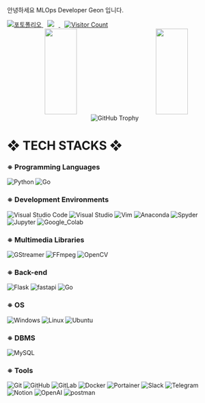 안녕하세요 MLOps Developer Geon 입니다.

<div align="left">
  <a href="https://portfolio-git-main-geon0430s-projects.vercel.app/">
    <img alt="포토폴리오" src="https://img.shields.io/badge/포토폴리오-34A853.svg?&style=for-the-badge&logo=googlesheets&logoColor=white"/>
  </a>
  <a href="mailto:adam798973@gmail.com">
    <img 
      src="https://img.shields.io/badge/Gmail-d14836?style=for-the-badge&logo=Gmail&logoColor=white&link=mailto:adam798973@gmail.com"
      style="height : auto; margin-left : 10px; margin-right : 10px;"/>
  </a>
  <a href="https://visitcount.itsvg.in">
    <img 
      src="https://visitcount.itsvg.in/api?id=geon0430&icon=6&color=11" 
      alt="Visitor Count" 
      style="height: auto; margin-left: 10px; margin-right: 10px;"
    />
  </a>
</div>

<div align="center" style="display: flex; flex-wrap: nowrap; gap: 10px; overflow-x: auto; white-space: nowrap;">
  <!-- GitHub Stats -->
  <img src="https://github-readme-stats.vercel.app/api?username=geon0430&show_icons=true&theme=highcontrast" style="flex-shrink: 0; width: 30%; min-width: 250px;  height: 200px;">

  <!-- Top Languages -->
  <img src="https://github-readme-stats.vercel.app/api/top-langs/?username=geon0430&langs_count=20&layout=compact&theme=highcontrast"  style="flex-shrink: 0; width: 30%; min-width: 250px;  height: 200px;">

  <!-- Streak Stats -->
  <img src="https://github-readme-streak-stats.herokuapp.com/?user=KSourav323&theme=merko&hide_border=false"  style="flex-shrink: 0; width: 30%; min-width: 250px; height: 200px;">
</div>

<!-- Trophy Section -->
<div align="center" style="overflow-x: auto; white-space: nowrap;">
  <img src="https://github-profile-trophy.vercel.app/?username=geon0430&theme=gruvbox&no-frame=false&no-bg=true&margin-w=4&row=1&column=8" alt="GitHub Trophy" style="display: inline-block;">
</div>

<div align=left><h1>❖ TECH STACKS ❖</h1></div>

<div align=left>
  <h3>※ Programming Languages </h3>
  <img alt="Python" src ="https://img.shields.io/badge/Python-3776AB.svg?&style=for-the-badge&logo=Python&logoColor=white"/>
  <img alt="Go" src ="https://img.shields.io/badge/Go-00ADD8.svg?&style=for-the-badge&logo=Go&logoColor=white"/>
  <br>
  
  <h3>※ Development Environments </h3>
  <img alt="Visual Studio Code" src="https://img.shields.io/badge/VScode-007ACC.svg?&style=for-the-badge&logo=Visual%20Studio%20Code&logoColor=white"/>
  <img alt="Visual Studio" src="https://img.shields.io/badge/Visual%20Studio-5C2D91.svg?&style=for-the-badge&logo=Visual%20Studio&logoColor=white"/>
  <img alt="Vim" src="https://img.shields.io/badge/Vim-019733.svg?&style=for-the-badge&logo=Vim&logoColor=white"/>
  <img alt="Anaconda" src="https://img.shields.io/badge/Anaconda-44A833.svg?&style=for-the-badge&logo=Anaconda&logoColor=white"/>
  <img alt="Spyder" src="https://img.shields.io/badge/Spyder-FF0000.svg?&style=for-the-badge&logo=Spyder%20IDE&logoColor=white"/>
  <img alt="Jupyter" src="https://img.shields.io/badge/Jupyter-F37626.svg?&style=for-the-badge&logo=Jupyter&logoColor=white"/>
  <img alt="Google_Colab" src="https://img.shields.io/badge/Colab-F9AB00.svg?&style=for-the-badge&logo=Google%20Colab&logoColor=white"/>
  <br>

  <h3>※ Multimedia Libraries </h3>
  <img alt="GStreamer" src="https://img.shields.io/badge/GStreamer-FF3131.svg?&style=for-the-badge&logo=GStreamer&logoColor=white"/>
  <img alt="FFmpeg" src="https://img.shields.io/badge/FFmpeg-007808.svg?&style=for-the-badge&logo=FFmpeg&logoColor=white"/>
  <img alt="OpenCV" src="https://img.shields.io/badge/opencv-%23white.svg?style=for-the-badge&logo=opencv&logoColor=white"/>
  <br>
  
  <h3>※ Back-end </h3>
  <img alt="Flask" src="https://img.shields.io/badge/Flask-000000.svg?&style=for-the-badge&logo=Flask&logoColor=white"/>
  <img alt="fastapi" src="https://img.shields.io/badge/fastapi-009688.svg?&style=for-the-badge&logo=fastapi&logoColor=white"/>
  <img alt="Go" src ="https://img.shields.io/badge/Go-00ADD8.svg?&style=for-the-badge&logo=Go&logoColor=white"/>
  <br>
  
  <h3>※ OS </h3>
  <img alt="Windows" src="https://img.shields.io/badge/Windows-0078D6.svg?&style=for-the-badge&logo=Windows&logoColor=white"/>
  <img alt="Linux" src="https://img.shields.io/badge/Linux-FCC624.svg?&style=for-the-badge&logo=Linux&logoColor=black"/>
  <img alt="Ubuntu" src="https://img.shields.io/badge/Ubuntu-E95420.svg?&style=for-the-badge&logo=Ubuntu&logoColor=white"/> 
  <br>
  
  <h3>※ DBMS </h3>
  <img alt="MySQL" src="https://img.shields.io/badge/MySQL-4479A1.svg?&style=for-the-badge&logo=MySQL&logoColor=white"/>
  <br>
  
  <h3>※ Tools </h3>
  <img alt="Git" src="https://img.shields.io/badge/Git-F05032.svg?&style=for-the-badge&logo=Git&logoColor=white"/>
  <img alt="GitHub" src="https://img.shields.io/badge/GitHub-181717.svg?&style=for-the-badge&logo=GitHub&logoColor=white"/>
  <img alt="GitLab" src="https://img.shields.io/badge/GitLab-FC6D26.svg?&style=for-the-badge&logo=GitLab&logoColor=white"/>
  <img alt="Docker" src="https://img.shields.io/badge/Docker-2496ED.svg?&style=for-the-badge&logo=Docker&logoColor=white"/>
  <img alt="Portainer" src="https://img.shields.io/badge/Portainer-13BEF9.svg?&style=for-the-badge&logo=Portainer&logoColor=white"/>
  <img alt="Slack" src="https://img.shields.io/badge/Slack-4A154B.svg?&style=for-the-badge&logo=Slack&logoColor=white"/>
  <img alt="Telegram" src="https://img.shields.io/badge/Telegram-26A5E4.svg?&style=for-the-badge&logo=Telegram&logoColor=white"/>
  <img alt="Notion" src="https://img.shields.io/badge/Notion-000000.svg?&style=for-the-badge&logo=Notion&logoColor=white"/>
  <img alt="OpenAI" src="https://img.shields.io/badge/ChatGPT-412991.svg?&style=for-the-badge&logo=OpenAI&logoColor=white"/>
  <img alt="postman" src="https://img.shields.io/badge/postman-FF6C37.svg?&style=for-the-badge&logo=postman&logoColor=white"/>
  <br>
  
  <br>
</div>
